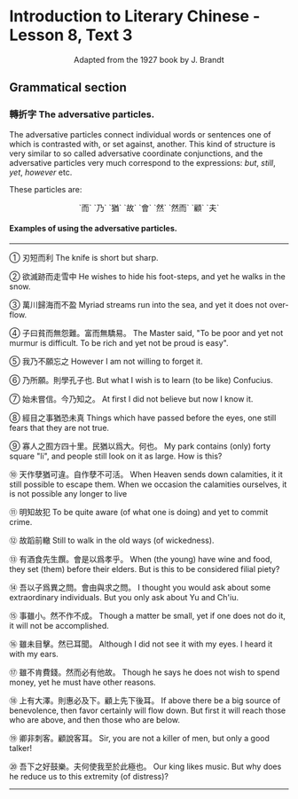 # Introduction to Literary Chinese - Lesson 8, Text 3

<center>Adapted from the 1927 book by J. Brandt</center>

## Grammatical section

### 轉折字 The adversative particles.

<!-- (轉折 chuan-cho-to turn round; to change). -->
 <!-- (寡人 kua-jen² 1. my-a sovereign of himself). -->

The adversative particles connect individual words or sentences one of which is contrasted with, or set against, another. This kind of structure is very similar to so called adversative coordinate conjunctions, and the adversative particles very much correspond to the expressions: _but_, _still_, _yet_, _however_ etc.

These particles are:

<center>`而` `乃` `猶` `故` `會` `然` `然而` `顧` `夫`</center>

#### Examples of using the adversative particles.

---

① 刃短而利
The knife is short but sharp.

② 欲滅跡而走雪中
He wishes to hide his foot-steps, and yet he walks in the snow.

③ 萬川歸海而不盈
Myriad streams run into the sea, and yet it does not over-flow.

④ 子曰貧而無怨難。富而無驕易。
The Master said, "To be poor and yet not murmur is difficult. To be rich and yet not be proud is easy".

⑤ 我乃不願忘之
However I am not willing to forget it.

⑥ 乃所願。則學孔子也.
But what I wish is to learn (to be like) Confucius.

⑦ 始未嘗信。今乃知之。
At first I did not believe but now I know it.

⑧ 經目之事猶恐未真
Things which have passed before the eyes, one still fears that they are not true.

⑨ 寡人之囿方四十里。民猶以爲大。何也。
My park contains (only) forty square "li", and people still look on it as large. How is this?

⑩ 天作孽猶可違。自作孽不可活。
When Heaven sends down calamities, it it still possible to escape them. When we occasion the calamities ourselves, it is not possible any longer to live

⑪ 明知故犯
To be quite aware (of what one is doing) and yet to commit crime.

⑫ 故蹈前轍
Still to walk in the old ways (of wickedness).

⑬ 有酒食先生饌。會是以爲孝乎。
When (the young) have wine and food, they set (them) before their elders. But is this to be considered filial piety?

⑭ 吾以子爲異之問。會由與求之問。
I thought you would ask about some extraordinary individuals. But you only ask about Yu and Ch'iu. <!--(之 in both cases is expletive.)-->

⑮ 事雖小。然不作不成。
Though a matter be small, yet if one does not do it, it will not be accomplished.

⑯ 雖未目擊。然已耳聞。
Although I did not see it with my eyes. I heard it with my ears.

⑰ 雖不肯費錢。然而必有他故。
Though he says he does not wish to spend money, yet he must have other reasons.

⑱ 上有大澤。則惠必及下。顧上先下後耳。
If above there be a big source of benevolence, then favor certainly will flow down. But first it will reach those who are above, and then those who are below.

⑲ 卿非刺客。顧說客耳。
Sir, you are not a killer of men, but only a good talker!

⑳ 吾下之好鼓樂。夫何使我至於此極也。
Our king likes music. But why does he reduce us to this extremity (of distress)?

---
